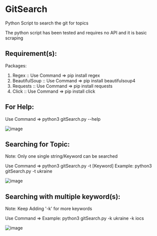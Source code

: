 # GitSearch
Python Script to search the git for topics

The python script has been tested and requires no API and it is basic scraping

## Requirement(s):
Packages:
1. Regex :: Use Command => pip install regex
2. BeautifulSoup :: Use Command =>  pip install beautifulsoup4
3. Requests :: Use Command =>  pip install requests
4. Click :: Use Command =>  pip install click


## For Help:
Use Command => python3 gitSearch.py --help

![image](https://user-images.githubusercontent.com/19497281/156170713-450748bd-dd09-4403-9df7-af2ce3c6ca9c.png)


## Searching for Topic:
Note: Only one single string/Keyword can be searched 

Use Command => python3 gitSearch.py -t [Keyword]  Example: python3 gitSearch.py -t ukraine

![image](https://user-images.githubusercontent.com/19497281/156170095-95b452d6-85eb-43fd-b17c-2a53ec6b217b.png)

## Searching with multiple keyword(s):
Note: Keep Adding '-k' for more keywords

Use Command => Example: python3 gitSearch.py -k ukraine -k iocs

![image](https://user-images.githubusercontent.com/19497281/156171049-d9394d5d-9e27-4995-88c9-4d1e84acfca0.png)


